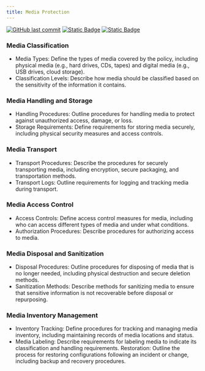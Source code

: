 ```yaml
---
title: Media Protection
---
```

[![GitHub last commit][commitbadge]][commits]
[![Static Badge](https://img.shields.io/badge/Revision_History-gray?logo=searxng&logoColor=ffffff)][commits]
[![Static Badge](https://img.shields.io/badge/Approved-darkgreen?logo=ticktick&logoColor=ffffff)][commits]

<!--bodytext-->
### Media Classification
* Media Types: Define the types of media covered by the policy, including physical media (e.g., hard drives, CDs, tapes) and digital media (e.g., USB drives, cloud storage).
* Classification Levels: Describe how media should be classified based on the sensitivity of the information it contains.
### Media Handling and Storage
* Handling Procedures: Outline procedures for handling media to protect against unauthorized access, damage, or loss.
* Storage Requirements: Define requirements for storing media securely, including physical security measures and access controls.
### Media Transport
* Transport Procedures: Describe the procedures for securely transporting media, including encryption, secure packaging, and transportation methods.
* Transport Logs: Outline requirements for logging and tracking media during transport.
### Media Access Control
* Access Controls: Define access control measures for media, including who can access different types of media and under what conditions.
* Authorization Procedures: Describe procedures for authorizing access to media.
### Media Disposal and Sanitization
* Disposal Procedures: Outline procedures for disposing of media that is no longer needed, including physical destruction and secure deletion methods.
* Sanitization Methods: Describe methods for sanitizing media to ensure that sensitive information is not recoverable before disposal or repurposing.
### Media Inventory Management
* Inventory Tracking: Define procedures for tracking and managing media inventory, including maintaining records of media locations and status.
* Media Labeling: Describe requirements for labeling media to indicate its classification and handling requirements. Restoration: Outline the process for restoring configurations following an incident or change, including backup and recovery procedures.

<!--ref links -->
[commitbadge]: https://img.shields.io/github/last-commit/jluufigma/grc-docs?path=gov%2Fmp.md&logo=figma&logoColor=white&label=last%20updated&color=darkgreen
[commits]: https://github.com/jluufigma/grc-docs/commits/main/gov/mp.md